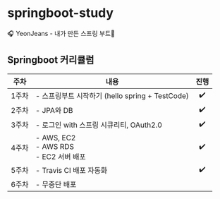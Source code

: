 # springboot-study
🎧 YeonJeans - 내가 만든 스프링 부트🍪

## Springboot 커리큘럼
|  주차 |                           내용                  |진행 |
|:-----:|------------------------------------------------|:-----------:|
| 1주차 | - 스프링부트 시작하기 (hello spring + TestCode)  |     ✔️   |
| 2주차 | - JPA와 DB|    ✔️    |
| 3주차 | - 로그인 with 스프링 시큐리티, OAuth2.0          |   ✔️     |
| 4주차 | - AWS, EC2 </br> - AWS RDS </br>- EC2 서버 배포|     ✔️   |
| 5주차 | - Travis CI 배포 자동화                         |    ✔️    |
| 6주차 | - 무중단 배포                                   |       |
